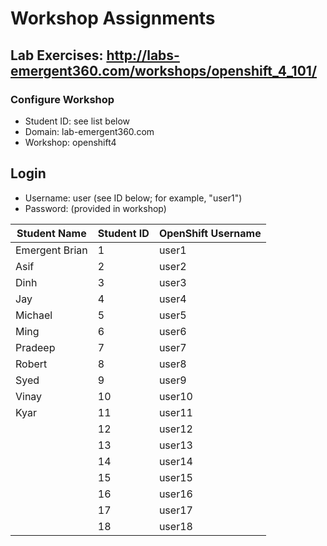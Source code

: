 # Workshop Assignments
## Lab Exercises: http://labs-emergent360.com/workshops/openshift_4_101/
### Configure Workshop
- Student ID: see list below
- Domain: lab-emergent360.com
- Workshop: openshift4

## Login
- Username: user<id> (see ID below; for example, "user1")
- Password: (provided in workshop)

| Student Name | Student ID | OpenShift Username | 
|------------ | ---------------| ---------------|
|	Emergent Brian	|	1	|	user1	|
|	Asif	|	2	|	user2	|
|	Dinh |	3	|	user3	|
|	Jay  |	4	|	user4	|
| Michael |	5	|	user5	|
|	Ming |	6	|	user6	|
|	Pradeep |	7	|	user7	|
|	Robert |	8	|	user8	|
| Syed	 |	9	|	user9	|
|	Vinay |	10	|	user10	|
|	Kyar |	11	|	user11	|
|  |	12	|	user12	|
|  | 13 | user13 |
|  | 14 | user14 |
|  | 15 | user15 |
|  | 16 | user16 |
|  | 17 | user17 |
|  | 18 | user18 |  



